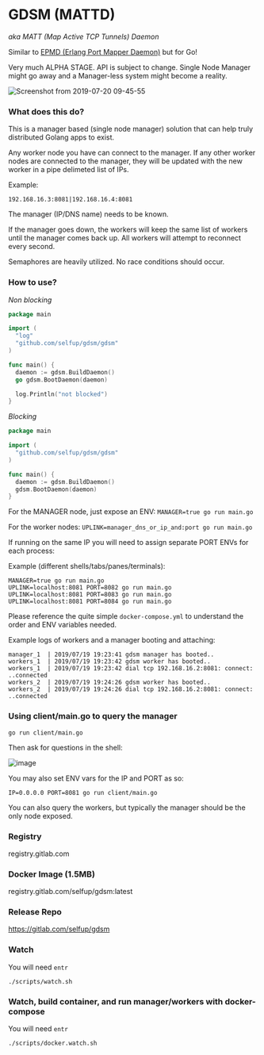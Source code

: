 # GDSM (MATTD)

_aka MATT (Map Active TCP Tunnels) Daemon_

Similar to [EPMD (Erlang Port Mapper Daemon)](http://erlang.org/doc/man/epmd.html) but for Go!

Very much ALPHA STAGE. API is subject to change. Single Node Manager might go away and a Manager-less system might become a reality.

![Screenshot from 2019-07-20 09-45-55](https://user-images.githubusercontent.com/9837366/61580072-38d7d100-aad3-11e9-93a7-04e5ec4c7e27.png)

### What does this do?

This is a manager based (single node manager) solution that can help truly distributed Golang apps to exist.

Any worker node you have can connect to the manager. If any other worker nodes are connected to the manager, they will be updated with the new worker in a pipe delimeted list of IPs.

Example:

```
192.168.16.3:8081|192.168.16.4:8081
```

The manager (IP/DNS name) needs to be known.

If the manager goes down, the workers will keep the same list of workers until the manager comes back up. All workers will attempt to reconnect every second.

Semaphores are heavily utilized. No race conditions should occur.

### How to use?

_Non blocking_

```go
package main

import (
  "log"
  "github.com/selfup/gdsm/gdsm"
)

func main() {
  daemon := gdsm.BuildDaemon()
  go gdsm.BootDaemon(daemon)

  log.Println("not blocked")
}
```

_Blocking_

```go
package main

import (
  "github.com/selfup/gdsm/gdsm"
)

func main() {
  daemon := gdsm.BuildDaemon()
  gdsm.BootDaemon(daemon)
}
```

For the MANAGER node, just expose an ENV: `MANAGER=true go run main.go`

For the worker nodes: `UPLINK=manager_dns_or_ip_and:port go run main.go`

If running on the same IP you will need to assign separate PORT ENVs for each process:

Example (different shells/tabs/panes/terminals):

```
MANAGER=true go run main.go
UPLINK=localhost:8081 PORT=8082 go run main.go
UPLINK=localhost:8081 PORT=8083 go run main.go
UPLINK=localhost:8081 PORT=8084 go run main.go
```

Please reference the quite simple `docker-compose.yml` to understand the order and ENV variables needed.

Example logs of workers and a manager booting and attaching:

```
manager_1  | 2019/07/19 19:23:41 gdsm manager has booted..
workers_1  | 2019/07/19 19:23:42 gdsm worker has booted..
workers_1  | 2019/07/19 19:23:42 dial tcp 192.168.16.2:8081: connect: ..connected
workers_2  | 2019/07/19 19:24:26 gdsm worker has booted..
workers_2  | 2019/07/19 19:24:26 dial tcp 192.168.16.2:8081: connect: ..connected
```

### Using client/main.go to query the manager

`go run client/main.go`

Then ask for questions in the shell:

![image](https://user-images.githubusercontent.com/9837366/61343720-6e9b6200-a814-11e9-9461-efba248332a8.png)

You may also set ENV vars for the IP and PORT as so:

`IP=0.0.0.0 PORT=8081 go run client/main.go`

You can also query the workers, but typically the manager should be the only node exposed.

### Registry

registry.gitlab.com

### Docker Image (1.5MB)

registry.gitlab.com/selfup/gdsm:latest

### Release Repo

https://gitlab.com/selfup/gdsm

### Watch

You will need `entr`

`./scripts/watch.sh`

### Watch, build container, and run manager/workers with docker-compose

You will need `entr`

`./scripts/docker.watch.sh`
